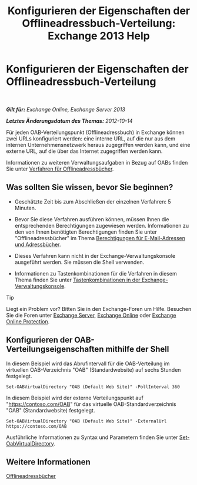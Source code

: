 ﻿---
title: 'Konfigurieren der Eigenschaften der Offlineadressbuch-Verteilung: Exchange 2013 Help'
TOCTitle: Konfigurieren der Eigenschaften der Offlineadressbuch-Verteilung
ms:assetid: 8df985e9-75ba-47ea-9cc3-aa98a5d8acf4
ms:mtpsurl: https://technet.microsoft.com/de-de/library/Bb123710(v=EXCHG.150)
ms:contentKeyID: 50476144
ms.date: 04/24/2018
mtps_version: v=EXCHG.150
f1_keywords:
- Microsoft.Exchange.Management.SnapIn.Esm.Servers.ClientAccess.OabDistributionGeneralPage
ms.translationtype: HT
---

# Konfigurieren der Eigenschaften der Offlineadressbuch-Verteilung

 

_**Gilt für:** Exchange Online, Exchange Server 2013_

_**Letztes Änderungsdatum des Themas:** 2012-10-14_

Für jeden OAB-Verteilungspunkt (Offlineadressbuch) in Exchange können zwei URLs konfiguriert werden: eine interne URL, auf die nur aus dem internen Unternehmensnetzwerk heraus zugegriffen werden kann, und eine externe URL, auf die über das Internet zugegriffen werden kann.

Informationen zu weiteren Verwaltungsaufgaben in Bezug auf OABs finden Sie unter [Verfahren für Offlineadressbücher](offline-address-book-procedures-exchange-2013-help.md).

## Was sollten Sie wissen, bevor Sie beginnen?

  - Geschätzte Zeit bis zum Abschließen der einzelnen Verfahren: 5 Minuten.

  - Bevor Sie diese Verfahren ausführen können, müssen Ihnen die entsprechenden Berechtigungen zugewiesen werden. Informationen zu den von Ihnen benötigten Berechtigungen finden Sie unter "Offlineadressbücher" im Thema [Berechtigungen für E-Mail-Adressen und Adressbücher](email-address-and-address-book-permissions-exchange-2013-help.md).

  - Dieses Verfahren kann nicht in der Exchange-Verwaltungskonsole ausgeführt werden. Sie müssen die Shell verwenden.

  - Informationen zu Tastenkombinationen für die Verfahren in diesem Thema finden Sie unter [Tastenkombinationen in der Exchange-Verwaltungskonsole](keyboard-shortcuts-in-the-exchange-admin-center-exchange-online-protection-help.md).


> [!TIP]
> Liegt ein Problem vor? Bitten Sie in den Exchange-Foren um Hilfe. Besuchen Sie die Foren unter <A href="https://go.microsoft.com/fwlink/p/?linkid=60612">Exchange Server</A>, <A href="https://go.microsoft.com/fwlink/p/?linkid=267542">Exchange Online</A> oder <A href="https://go.microsoft.com/fwlink/p/?linkid=285351">Exchange Online Protection</A>.



## Konfigurieren der OAB-Verteilungseigenschaften mithilfe der Shell

In diesem Beispiel wird das Abrufintervall für die OAB-Verteilung im virtuellen OAB-Verzeichnis "OAB" (Standardwebsite) auf sechs Stunden festgelegt.

    Set-OABVirtualDirectory "OAB (Default Web Site)" -PollInterval 360

In diesem Beispiel wird der externe Verteilungspunkt auf "https://contoso.com/OAB" für das virtuelle OAB-Standardverzeichnis "OAB" (Standardwebsite) festgelegt.

    Set-OABVirtualDirectory "OAB (Default Web Site)" -ExternalUrl https://contoso.com/OAB

Ausführliche Informationen zu Syntax und Parametern finden Sie unter [Set-OabVirtualDirectory](https://technet.microsoft.com/de-de/library/bb124707\(v=exchg.150\)).

## Weitere Informationen

[Offlineadressbücher](offline-address-books-exchange-2013-help.md)

